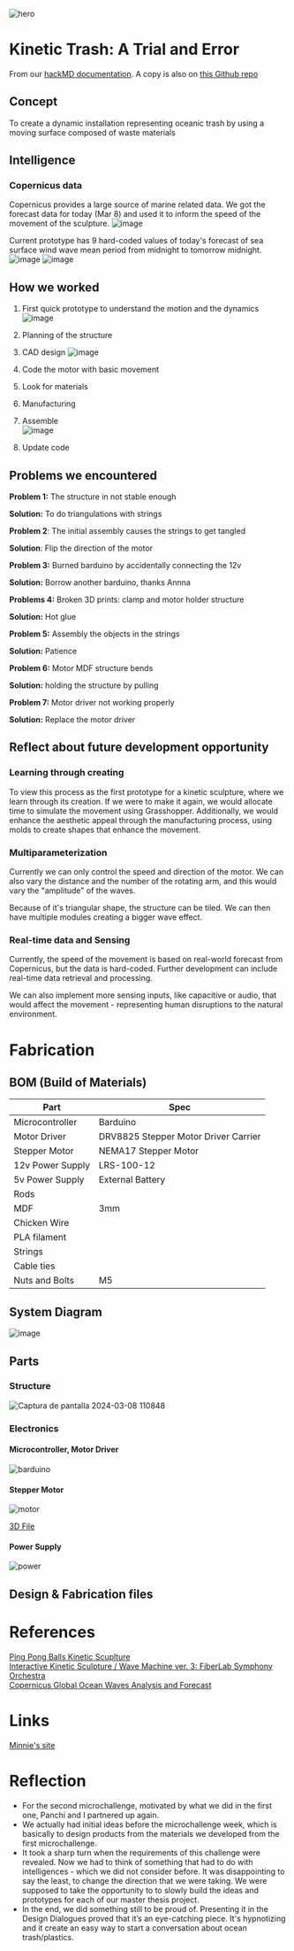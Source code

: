 ![hero](https://hackmd.io/_uploads/S1wv4qd66.jpg)
# Kinetic Trash: A Trial and Error
From our [hackMD documentation](https://hackmd.io/pQZeLblPSsyZPA83meSD_A?view). A copy is also on [this Github repo](https://github.com/kotsengkuba/mdef-microchallenge-2)

## Concept
To create a dynamic installation representing oceanic trash by using a moving surface composed of waste materials

## Intelligence
### Copernicus data
Copernicus provides a large source of marine related data. We got the forecast data for today (Mar 8) and used it to inform the speed of the movement of the sculpture.
![image](https://hackmd.io/_uploads/r1BfnF_ap.png)

Current prototype has 9 hard-coded values of today's forecast of sea surface wind wave mean period from midnight to tomorrow midnight.
![image](https://hackmd.io/_uploads/H18n6FOaa.png)
![image](https://hackmd.io/_uploads/BkL7RtOT6.png)


## How we worked

1. First quick prototype to understand the motion and the dynamics ![image](https://raw.githubusercontent.com/kotsengkuba/mdef-microchallenge-2/main/Photos/small_prototype.gif)
2. Planning of the structure 
3. CAD design ![image](https://hackmd.io/_uploads/HJ8sX5_66.png)

4. Code the motor with basic movement
5. Look for materials
6. Manufacturing
7. Assemble  
![image](https://raw.githubusercontent.com/kotsengkuba/mdef-microchallenge-2/main/Photos/strings_timelapse.gif)
8. Update code





## Problems we encountered

**Problem 1:** The structure in not stable enough

**Solution:** To do triangulations with strings

**Problem 2**: The initial assembly causes the strings to get tangled

**Solution**: Flip the direction of the motor

**Problem 3:** Burned barduino by accidentally connecting the 12v

**Solution:** Borrow another barduino, thanks Annna

**Problems 4:** Broken 3D prints: clamp and motor holder structure 

**Solution:** Hot glue

**Problem 5:** Assembly the objects in the strings 

**Solution:** Patience

**Problem 6:** Motor MDF structure bends

**Solution:** holding the structure by pulling  

**Problem 7:** Motor driver not working properly 

**Solution:** Replace the motor driver

## Reflect about future development opportunity
### Learning through creating
To view this process as the first prototype for a kinetic sculpture, where we learn through its creation. If we were to make it again, we would allocate time to simulate the movement using Grasshopper. Additionally, we would enhance the aesthetic appeal through the manufacturing process, using molds to create shapes that enhance the movement.

### Multiparameterization
Currently we can only control the speed and direction of the motor. We can also vary the distance and the number of the rotating arm, and this would vary the "amplitude" of the waves.

Because of it's triangular shape, the structure can be tiled. We can then have multiple modules creating a bigger wave effect.

### Real-time data and Sensing
Currently, the speed of the movement is based on real-world forecast from Copernicus, but the data is hard-coded. Further development can include real-time data retrieval and processing.

We can also implement more sensing inputs, like capacitive or audio, that would affect the movement - representing human disruptions to the natural environment.

# Fabrication
## BOM (Build of Materials)


| Part | Spec |
| -------- | -------- | 
| Microcontroller    | Barduino     | 
| Motor Driver     | DRV8825 Stepper Motor Driver Carrier     | 
| Stepper Motor     | NEMA17 Stepper Motor     | 
| 12v Power Supply     | LRS-100-12     |
| 5v Power Supply     | External Battery     | 
| Rods     |      |
| MDF     | 3mm     |
| Chicken Wire     |     |
| PLA filament     |      | 
| Strings |  |
| Cable ties |  |
| Nuts and Bolts | M5 |



## System Diagram
![image](https://hackmd.io/_uploads/Bk4bz_dpa.png)

## Parts
### Structure
![Captura de pantalla 2024-03-08 110848](https://hackmd.io/_uploads/HJymEvd6T.png)

### Electronics
#### Microcontroller, Motor Driver
![barduino](https://hackmd.io/_uploads/rkOCRwdTT.jpg)

#### Stepper Motor
![motor](https://hackmd.io/_uploads/ryKyt5OTp.jpg)


[3D File](https://grabcad.com/library/17hs15-1684s-pg5-nema-17-stepper-motor-with-5-18-1-gearbox-1)
#### Power Supply
![power](https://hackmd.io/_uploads/SkI3t5_TT.jpg)

## Design & Fabrication files


# References
[Ping Pong Balls Kinetic Scuplture](https://www.youtube.com/watch?v=3Be7WPVVXzU)  
[Interactive Kinetic Sculpture / Wave Machine ver. 3: FiberLab Symphony Orchestra](https://www.youtube.com/watch?v=3jfix0NnDFk)  
[Copernicus Global Ocean Waves Analysis and Forecast](https://data.marine.copernicus.eu/product/GLOBAL_ANALYSISFORECAST_WAV_001_027/download?dataset=cmems_mod_glo_wav_anfc_0.083deg_PT3H-i_202311)  

# Links
[Minnie's site](https://minnie-at-iaac.github.io/) 

# Reflection
- For the second microchallenge, motivated by what we did in the first one, Panchi and I partnered up again.
- We actually had initial ideas before the microchallenge week, which is basically to design products from the materials we developed from the first microchallenge.
- It took a sharp turn when the requirements of this challenge were revealed. Now we had to think of something that had to do with intelligences - which we did not consider before. It was disappointing to say the least, to change the direction that we were taking. We were supposed to take the opportunity to to slowly build the ideas and prototypes for each of our master thesis project.
- In the end, we did something still to be proud of. Presenting it in the Design Dialogues proved that it’s an eye-catching piece. It's hypnotizing and it create an easy way to start a conversation about ocean trash/plastics.